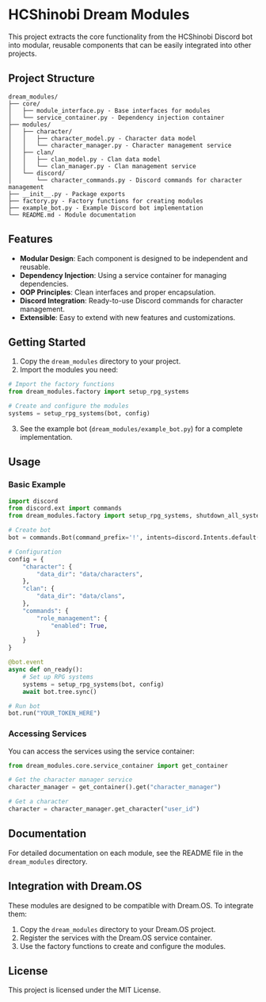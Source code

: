 # HCShinobi Dream Modules

This project extracts the core functionality from the HCShinobi Discord bot into modular, reusable components that can be easily integrated into other projects.

## Project Structure

```
dream_modules/
├── core/
│   ├── module_interface.py - Base interfaces for modules
│   └── service_container.py - Dependency injection container
├── modules/
│   ├── character/
│   │   ├── character_model.py - Character data model
│   │   └── character_manager.py - Character management service
│   ├── clan/
│   │   ├── clan_model.py - Clan data model
│   │   └── clan_manager.py - Clan management service
│   └── discord/
│       └── character_commands.py - Discord commands for character management
├── __init__.py - Package exports
├── factory.py - Factory functions for creating modules
├── example_bot.py - Example Discord bot implementation
└── README.md - Module documentation
```

## Features

- **Modular Design**: Each component is designed to be independent and reusable.
- **Dependency Injection**: Using a service container for managing dependencies.
- **OOP Principles**: Clean interfaces and proper encapsulation.
- **Discord Integration**: Ready-to-use Discord commands for character management.
- **Extensible**: Easy to extend with new features and customizations.

## Getting Started

1. Copy the `dream_modules` directory to your project.
2. Import the modules you need:

```python
# Import the factory functions
from dream_modules.factory import setup_rpg_systems

# Create and configure the modules
systems = setup_rpg_systems(bot, config)
```

3. See the example bot (`dream_modules/example_bot.py`) for a complete implementation.

## Usage

### Basic Example

```python
import discord
from discord.ext import commands
from dream_modules.factory import setup_rpg_systems, shutdown_all_systems

# Create bot
bot = commands.Bot(command_prefix='!', intents=discord.Intents.default())

# Configuration
config = {
    "character": {
        "data_dir": "data/characters",
    },
    "clan": {
        "data_dir": "data/clans",
    },
    "commands": {
        "role_management": {
            "enabled": True,
        }
    }
}

@bot.event
async def on_ready():
    # Set up RPG systems
    systems = setup_rpg_systems(bot, config)
    await bot.tree.sync()

# Run bot
bot.run("YOUR_TOKEN_HERE")
```

### Accessing Services

You can access the services using the service container:

```python
from dream_modules.core.service_container import get_container

# Get the character manager service
character_manager = get_container().get("character_manager")

# Get a character
character = character_manager.get_character("user_id")
```

## Documentation

For detailed documentation on each module, see the README file in the `dream_modules` directory.

## Integration with Dream.OS

These modules are designed to be compatible with Dream.OS. To integrate them:

1. Copy the `dream_modules` directory to your Dream.OS project.
2. Register the services with the Dream.OS service container.
3. Use the factory functions to create and configure the modules.

## License

This project is licensed under the MIT License. 